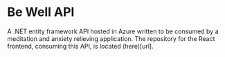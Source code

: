 # Be Well API

A .NET entity framework API hosted in Azure written to be consumed by a meditation and anxiety relieving application. The repository for the React frontend, consuming this API, is located (here)[url].

 

